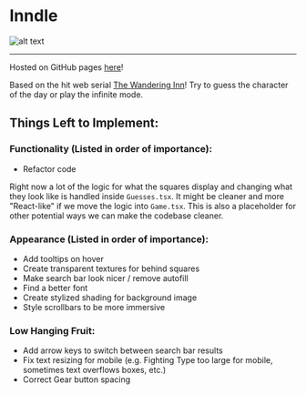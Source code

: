 # Inndle

![alt text](./WanderingInndle.png)

---
Hosted on GitHub pages [here](https://inndle.github.io/WanderingInndle/)!

Based on the hit web serial [The Wandering Inn](https://wanderinginn.com/)! Try to guess the character of the day or play the infinite mode. 

## Things Left to Implement:
### Functionality (Listed in order of importance):

- Refactor code

Right now a lot of the logic for what the squares display and changing what they look like is handled inside `Guesses.tsx`. It might be cleaner and more "React-like" if we move the logic into `Game.tsx`. This is also a placeholder for other potential ways we can make the codebase cleaner.

### Appearance (Listed in order of importance):
- Add tooltips on hover
- Create transparent textures for behind squares
- Make search bar look nicer / remove autofill
- Find a better font
- Create stylized shading for background image 
- Style scrollbars to be more immersive

### Low Hanging Fruit:
- Add arrow keys to switch between search bar results
- Fix text resizing for mobile (e.g. Fighting Type too large for mobile, sometimes text overflows boxes, etc.)
- Correct Gear button spacing